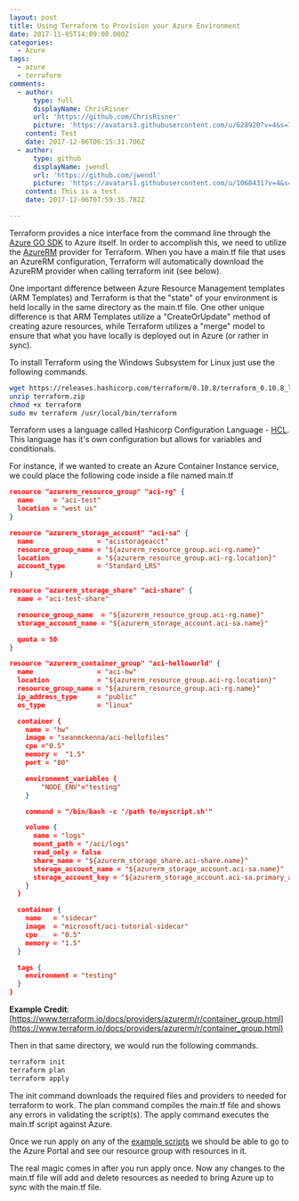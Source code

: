 ```yaml
---
layout: post
title: Using Terraform to Provision your Azure Environment
date: 2017-11-05T14:09:00.000Z
categories:
  - Azure
tags:
  - azure
  - terraform
comments:
  - author:
      type: full
      displayName: ChrisRisner
      url: 'https://github.com/ChrisRisner'
      picture: 'https://avatars3.githubusercontent.com/u/628920?v=4&s=73'
    content: Test
    date: 2017-12-06T06:15:31.706Z
  - author:
      type: github
      displayName: jwendl
      url: 'https://github.com/jwendl'
      picture: 'https://avatars1.githubusercontent.com/u/1068431?v=4&s=73'
    content: This is a test.
    date: 2017-12-06T07:59:35.782Z

---
```

Terraform provides a nice interface from the command line through the [Azure GO SDK](https://github.com/Azure/azure-sdk-for-go) to Azure itself. In order to accomplish this, we need to utilize the [AzureRM](https://github.com/jwendl/terraform-provider-azurerm) provider for Terraform. When you have a main.tf file that uses an AzureRM configuration, Terraform will automatically download the AzureRM provider when calling terraform init (see below).

One important difference between Azure Resource Management templates (ARM Templates) and Terraform is that the "state" of your environment is held locally in the same directory as the main.tf file. One other unique difference is that ARM Templates utilize a "CreateOrUpdate" method of creating azure resources, while Terraform utilizes a "merge" model to ensure that what you have locally is deployed out in Azure (or rather in sync).

To install Terraform using the Windows Subsystem for Linux just use the following commands.

``` bash
wget https://releases.hashicorp.com/terraform/0.10.8/terraform_0.10.8_linux_amd64.zip -O terraform.zip
unzip terraform.zip
chmod +x terraform
sudo mv terraform /usr/local/bin/terraform
```

Terraform uses a language called Hashicorp Configuration Language - [HCL](https://github.com/hashicorp/hcl). This language has it's own configuration but allows for variables and conditionals.

For instance, if we wanted to create an Azure Container Instance service, we could place the following code inside a file named main.tf

``` json
resource "azurerm_resource_group" "aci-rg" {
  name     = "aci-test"
  location = "west us"
}

resource "azurerm_storage_account" "aci-sa" {
  name                = "acistorageacct"
  resource_group_name = "${azurerm_resource_group.aci-rg.name}"
  location            = "${azurerm_resource_group.aci-rg.location}"
  account_type        = "Standard_LRS"
}

resource "azurerm_storage_share" "aci-share" {
  name = "aci-test-share"

  resource_group_name  = "${azurerm_resource_group.aci-rg.name}"
  storage_account_name = "${azurerm_storage_account.aci-sa.name}"

  quota = 50
}

resource "azurerm_container_group" "aci-helloworld" {
  name                = "aci-hw"
  location            = "${azurerm_resource_group.aci-rg.location}"
  resource_group_name = "${azurerm_resource_group.aci-rg.name}"
  ip_address_type     = "public"
  os_type             = "linux"

  container {
    name = "hw"
    image = "seanmckenna/aci-hellofiles"
    cpu ="0.5"
    memory =  "1.5"
    port = "80"

    environment_variables {
        "NODE_ENV"="testing"
    }

    command = "/bin/bash -c '/path to/myscript.sh'"

    volume {
      name = "logs"
      mount_path = "/aci/logs"
      read_only = false
      share_name = "${azurerm_storage_share.aci-share.name}"
      storage_account_name = "${azurerm_storage_account.aci-sa.name}"
      storage_account_key = "${azurerm_storage_account.aci-sa.primary_access_key}"
    }
  }

  container {
    name   = "sidecar"
    image  = "microsoft/aci-tutorial-sidecar"
    cpu    = "0.5"
    memory = "1.5"
  }

  tags {
    environment = "testing"
  }
}
```

__Example Credit__: [https://www.terraform.io/docs/providers/azurerm/r/container_group.html](https://www.terraform.io/docs/providers/azurerm/r/container_group.html)

Then in that same directory, we would run the following commands.

``` bash
terraform init
terraform plan
terraform apply
```

The init command downloads the required files and providers to needed for terraform to work. The plan command compiles the main.tf file and shows any errors in validating the script(s). The apply command executes the main.tf script against Azure.

Once we run apply on any of the [example scripts](https://www.terraform.io/docs/providers/azurerm/index.html) we should be able to go to the Azure Portal and see our resource group with resources in it.

The real magic comes in after you run apply once. Now any changes to the main.tf file will add and delete resources as needed to bring Azure up to sync with the main.tf file.
